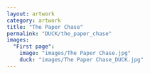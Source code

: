 ```yaml
---
layout: artwork
category: artwork
title: "The Paper Chase"
permalink: "DUCK/the_paper_chase"
images:
  "First page":
    image: "images/The Paper Chase.jpg"
    duck: "images/The Paper Chase_DUCK.jpg"
---
```


